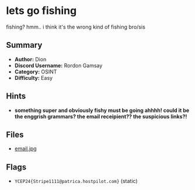 # lets go fishing
fishing? hmm.. i think it's the wrong kind of fishing bro/sis

## Summary
- **Author:** Dion
- **Discord Username:** Rordon Gamsay
- **Category:** OSINT
- **Difficulty:** Easy

## Hints
- **something super and obviously fishy must be going ahhhh! could it be the enggrish grammars? the email receipient?? the suspicious links?!**

## Files
- [email.jpg](dist/email.jpg)
  
## Flags
- `YCEP24{Stripe1111@patrica.hostpilot.com}` (static)
